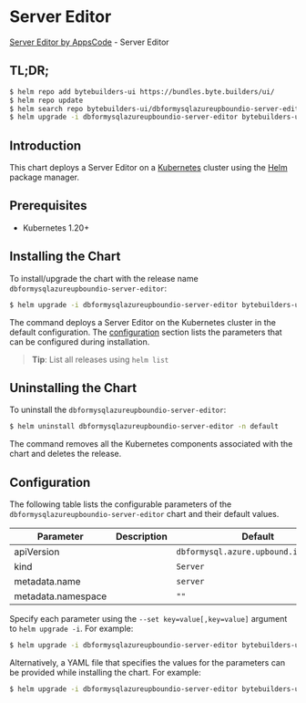 # Server Editor

[Server Editor by AppsCode](https://byte.builders) - Server Editor

## TL;DR;

```bash
$ helm repo add bytebuilders-ui https://bundles.byte.builders/ui/
$ helm repo update
$ helm search repo bytebuilders-ui/dbformysqlazureupboundio-server-editor --version=v0.4.18
$ helm upgrade -i dbformysqlazureupboundio-server-editor bytebuilders-ui/dbformysqlazureupboundio-server-editor -n default --create-namespace --version=v0.4.18
```

## Introduction

This chart deploys a Server Editor on a [Kubernetes](http://kubernetes.io) cluster using the [Helm](https://helm.sh) package manager.

## Prerequisites

- Kubernetes 1.20+

## Installing the Chart

To install/upgrade the chart with the release name `dbformysqlazureupboundio-server-editor`:

```bash
$ helm upgrade -i dbformysqlazureupboundio-server-editor bytebuilders-ui/dbformysqlazureupboundio-server-editor -n default --create-namespace --version=v0.4.18
```

The command deploys a Server Editor on the Kubernetes cluster in the default configuration. The [configuration](#configuration) section lists the parameters that can be configured during installation.

> **Tip**: List all releases using `helm list`

## Uninstalling the Chart

To uninstall the `dbformysqlazureupboundio-server-editor`:

```bash
$ helm uninstall dbformysqlazureupboundio-server-editor -n default
```

The command removes all the Kubernetes components associated with the chart and deletes the release.

## Configuration

The following table lists the configurable parameters of the `dbformysqlazureupboundio-server-editor` chart and their default values.

|     Parameter      | Description |                     Default                      |
|--------------------|-------------|--------------------------------------------------|
| apiVersion         |             | <code>dbformysql.azure.upbound.io/v1beta1</code> |
| kind               |             | <code>Server</code>                              |
| metadata.name      |             | <code>server</code>                              |
| metadata.namespace |             | <code>""</code>                                  |


Specify each parameter using the `--set key=value[,key=value]` argument to `helm upgrade -i`. For example:

```bash
$ helm upgrade -i dbformysqlazureupboundio-server-editor bytebuilders-ui/dbformysqlazureupboundio-server-editor -n default --create-namespace --version=v0.4.18 --set apiVersion=dbformysql.azure.upbound.io/v1beta1
```

Alternatively, a YAML file that specifies the values for the parameters can be provided while
installing the chart. For example:

```bash
$ helm upgrade -i dbformysqlazureupboundio-server-editor bytebuilders-ui/dbformysqlazureupboundio-server-editor -n default --create-namespace --version=v0.4.18 --values values.yaml
```

